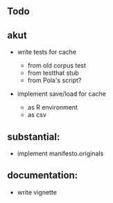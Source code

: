 ## Todo

## akut

- write tests for cache

  - from old corpus test
  - from testthat stub
  - from Pola's script?

- implement save/load for cache

  - as R environment
  - as csv
    


## substantial:

- implement manifesto.originals

## documentation:

- write vignette


